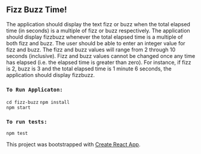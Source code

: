 ## Fizz Buzz Time!
The application should display the text fizz or buzz when the total elapsed
time (in seconds) is a multiple of fizz or buzz respectively. The application should
display fizzbuzz whenever the total elapsed time is a multiple of both fizz and
buzz. The user should be able to enter an integer value for fizz and buzz. The
fizz and buzz values will range from 2 through 10 seconds (inclusive). Fizz and
buzz values cannot be changed once any time has elapsed (i.e. the elapsed time
is greater than zero).
For instance, if fizz is 2, buzz is 3 and the total elapsed time is 1 minute 6
seconds, the application should display fizzbuzz.

### `To Run Applicaton:`
```cd fizz-buzz```
 ```npm install```  
 ```npm start```  

### `To run tests:`  
```npm test```

This project was bootstrapped with [Create React App](https://github.com/facebook/create-react-app).


